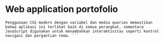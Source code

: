# Web application portofolio

 ``` Aplikasi ini menggunakan HTML, CSS, dan JavaScript untuk menciptakan tampilan yang responsif dan interaktif.
 Penggunaan CSS modern dengan variabel dan media queries memastikan bahwa aplikasi ini terlihat baik di semua perangkat, sementara JavaScript digunakan untuk menambahkan interaktivitas seperti kontrol navigasi dan pergantian tema. ```

